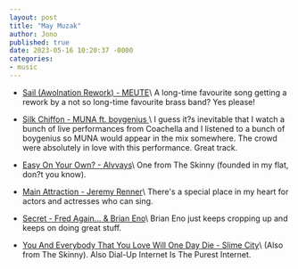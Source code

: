 ```yaml
---
layout: post
title: "May Muzak"
author: Jono
published: true
date: 2023-05-16 10:20:37 -0000
categories: 
- music
---
```

* [Sail (Awolnation Rework) - MEUTE](https://www.youtube.com/watch?v=m4C58lmv1J4)\	 A long-time favourite song getting a rework by a not so long-time favourite brass band? Yes please!

* [Silk Chiffon - MUNA ft. boygenius ](https://www.youtube.com/watch?v=RWJMmYcPTR4)\	 I guess it?s inevitable that I watch a bunch of live performances from Coachella and I listened to a bunch of boygenius so MUNA would appear in the mix somewhere. The crowd were absolutely in love with this performance. Great track. 

* [Easy On Your Own? - Alvvays](https://www.youtube.com/watch?v=gE5RTfmE0Wc)\	 One from The Skinny (founded in my flat, don?t you know). 

* [Main Attraction - Jeremy Renner](https://www.youtube.com/watch?v=jL2DcWB994s)\	 There's a special place in my heart for actors and actresses who can sing.

* [Secret - Fred Again... & Brian Eno](https://www.youtube.com/watch?v=wq_k-62RpWs)\	 Brian Eno just keeps cropping up and keeps on doing great stuff. 

* [You And Everybody That You Love Will One Day Die - Slime City](https://youtu.be/ADMXSWmJ6PM?t=520)\	 (Also from The Skinny). Also Dial-Up Internet Is The Purest Internet.
